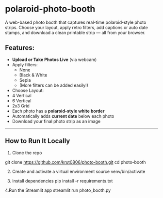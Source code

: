 # polaroid-photo-booth
A web-based photo booth that captures real-time polaroid-style photo strips. Choose your layout, apply retro filters, add captions or auto date stamps, and download a clean printable strip — all from your browser.


## Features:

- **Upload or Take Photos Live** (via webcam)
- Apply filters:  
  - None  
  - Black & White  
  - Sepia  
  - (More filters can be added easily!)
-  Choose Layout:
  - 4 Vertical
  - 6 Vertical
  - 2x3 Grid
- Each photo has a **polaroid-style white border**
-  Automatically adds **current date** below each photo
-  Download your final photo strip as an image

---

## How to Run It Locally

 1. Clone the repo

git clone https://github.com/krut0806/photo-booth.git
cd photo-booth

2. Create and activate a virtual environment
source venv/bin/activate 

3. Install dependencies
pip install -r requirements.txt

4.Run the Streamlit app
streamlit run photo_booth.py



